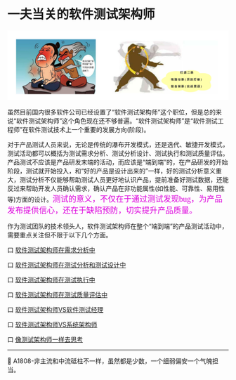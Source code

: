 
# 一夫当关的软件测试架构师

![](resFiles/r2/打通任督.jpg)

虽然目前国内很多软件公司已经设置了“软件测试架构师”这个职位，但是总的来说“软件测试架构师”这个角色现在还不够普遍。“软件测试架构师”是“软件测试工程师”在软件测试技术上一个重要的发展方向(阶段)。

对于产品测试人员来说，无论是传统的瀑布开发模式，还是选代、敏捷开发模式，测试活动都可以概括为测试需求分析、测试分析设计、测试执行和测试质量评估。产品测试不应该是产品研发末端的活动，而应该是“端到端”的，在产品研发的开始阶段，测试就开始投入，和“好的产品是设计出来的”一样，好的测试分析意义重大，测试分析不仅能够帮助测试人员更好地认识产品，提前准备好测试数据，还能反过来帮助开发人员确认需求，确认产品在非功能属性(如性能、可靠性、易用性等)方面的设计。<font color="#dd00dd" size="4" face="楷体">测试的意义，不仅在于通过测试发现bug，为产品发布提供信心，还在于缺陷预防，切实提升产品质量。</font>

作为测试团队的技术领头人，软件测试架构师在整个“端到端”的产品测试活动中，需要重点关注但不限于以下几个方面。

口 [软件测试架构师在需求分析中](books/软件测试架构师-测试架构师在需求分析中.md)

口 [软件测试架构师在测试分析和测试设计中](books/软件测试架构师-测试架构师在测试分析和测试设计中.md)

口 [软件测试架构师在测试执行中](books/软件测试架构师-测试架构师在测试执行中.md)

口 [软件测试架构师在测试质量评估中](books/软件测试架构师-测试架构师在测试质量评估中.md)

口 [软件测试架构师VS软件测试经理](books/软件测试架构师-测试架构师VS测试经理.md)

口 [软件测试架构师VS系统架构师](books/软件测试架构师-测试架构师VS系统架构师.md)

口 [像测试架构师一样去思考](books/软件测试架构师-像测试架构师一样去思考.md)



* * *

:bell: A1808-非主流和中流砥柱不一样，虽然都是少数，一个细弱偏安一个气魄担当。
